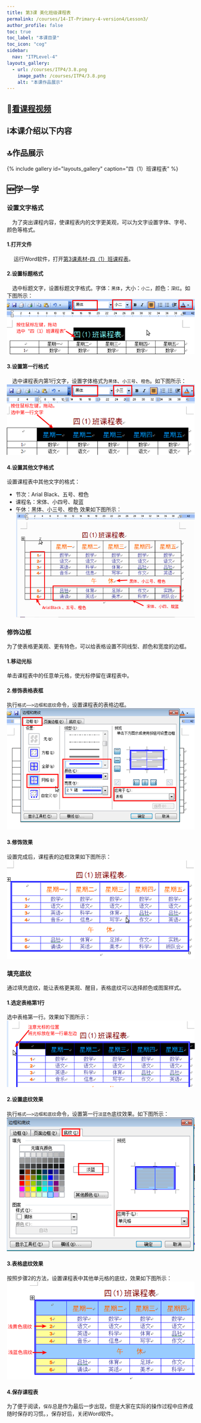 ```yaml
---
title: 第3课 美化班级课程表
permalink: /courses/14-IT-Primary-4-version4/Lesson3/
author_profile: false
toc: true
toc_label: "本课目录"
toc_icon: "cog"
sidebar:
  nav: "ITPLevel-4"
layouts_gallery:
  - url: /courses/ITP4/3.8.png
    image_path: /courses/ITP4/3.8.png
    alt: "本课作品展示"
---
```

## :cinema:[看课程视频](http://study.163.com)
## :information_source:本课介绍以下内容

## :top:作品展示
{% include gallery id="layouts_gallery" caption="四（1）班课程表" %}
## :new:学一学
### 设置文字格式
`  `为了突出课程内容，使课程表内的文字更美观，可以为文字设置字体、字号、颜色等格式。
#### 1.打开文件
`  ` 运行Word软件，打开[第3课素材-四（1）班课程表](https://github.com/goshinh/goshinh.github.io/raw/master/courses/ITP4/%E7%AC%AC3%E8%AF%BE%E7%B4%A0%E6%9D%90-%E5%9B%9B%EF%BC%881%EF%BC%89%E7%8F%AD%E8%AF%BE%E7%A8%8B%E8%A1%A8.doc)。
#### 2.设置标题格式
`  `选中标题文字，设置标题文字格式。字体：`黑体`，大小：`小二`，颜色：`深红`。如下图所示：
![](/courses/ITP4/3.1.png)
#### 3.设置第一行格式
`  `选中课程表内第1行文字，设置字体格式为`黑体`、`小三号`、`橙色`。如下图所示：
![](/courses/ITP4/3.2.png)
#### 4.设置其他文字格式
设置课程表中其他文字的格式：
- 节次：Arial Black、五号、橙色
- 课程名：宋体、小四号、靛蓝
- 午休：黑体、小三号、橙色
效果如下图所示：
![](/courses/ITP4/3.3.png)
### 修饰边框
为了使表格更美观、更有特色，可以给表格设置不同线型、颜色和宽度的边框。
#### 1.移动光标
单击课程表中的任意单元格，使光标停留在课程表中。
#### 2.修饰表格表框
执行`格式——>边框和底纹`命令，设置课程表的表格边框。
![](/courses/ITP4/3.4.png)
#### 3.修饰效果
设置完成后，课程表的边框效果如下图所示：
![](/courses/ITP4/3.5.png)
### 填充底纹
通过填充底纹，能让表格更美观、醒目，表格底纹可以选择颜色或图案样式。
#### 1.选定表格第1行
选中表格第一行。效果如下图所示：
![](/courses/ITP4/3.6.png)
#### 2.设置底纹效果
执行`格式——>边框和底纹`命令，设置第一行`淡蓝色`底纹效果。如下图所示：
![](/courses/ITP4/3.7.png)
#### 3.表格底纹效果
按照步骤2的方法，设置课程表中其他单元格的底纹，效果如下图所示：
![](/courses/ITP4/3.8.png)
#### 4.保存课程表
为了便于阅读，`保存`总是作为最后一步出现，但是大家在实际的操作过程中应养成随时保存的习惯。，保存好后，关闭Word软件。
